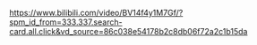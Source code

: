 

https://www.bilibili.com/video/BV14f4y1M7Gf/?spm_id_from=333.337.search-card.all.click&vd_source=86c038e54178b2c8db06f72a2c1b15da